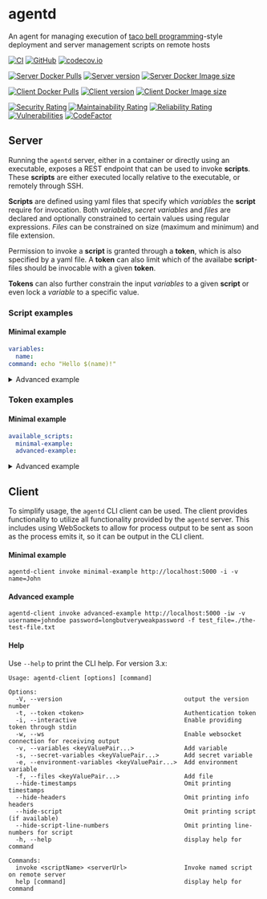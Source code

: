 # agentd

An agent for managing execution of [taco bell programming](http://widgetsandshit.com/teddziuba/2010/10/taco-bell-programming.html)-style deployment and server management scripts on remote hosts

[![CI](https://github.com/rosenbjerg/AgentDeploy/actions/workflows/ci.yml/badge.svg)](https://github.com/rosenbjerg/agentdeploy/actions/workflows/ci.yml)
[![GitHub](https://img.shields.io/github/license/rosenbjerg/agentdeploy)](https://github.com/rosenbjerg/agentdeploy/blob/main/LICENSE)
[![codecov.io](https://codecov.io/github/rosenbjerg/agentdeploy/coverage.svg?branch=main)](https://app.codecov.io/gh/rosenbjerg/agentdeploy)

[![Server Docker Pulls](https://img.shields.io/docker/pulls/mrosenbjerg/agentd-server?label=server%20docker%20pulls)](https://hub.docker.com/r/mrosenbjerg/agentd-server)
[![Server version](https://img.shields.io/docker/v/mrosenbjerg/agentd-server?sort=semver)](https://hub.docker.com/r/mrosenbjerg/agentd-server)
[![Server Docker Image size](https://img.shields.io/docker/image-size/mrosenbjerg/agentd-server?sort=semver)](https://hub.docker.com/r/mrosenbjerg/agentd-server)

[![Client Docker Pulls](https://img.shields.io/docker/pulls/mrosenbjerg/agentd-client?label=client%20docker%20pulls)](https://hub.docker.com/r/mrosenbjerg/agentd-client)
[![Client version](https://img.shields.io/docker/v/mrosenbjerg/agentd-client?sort=semver)](https://hub.docker.com/r/mrosenbjerg/agentd-client)
[![Client Docker Image size](https://img.shields.io/docker/image-size/mrosenbjerg/agentd-client?sort=semver)](https://hub.docker.com/r/mrosenbjerg/agentd-client)

[![Security Rating](https://sonarcloud.io/api/project_badges/measure?project=rosenbjerg_AgentDeploy&metric=security_rating)](https://sonarcloud.io/dashboard?id=rosenbjerg_AgentDeploy)
[![Maintainability Rating](https://sonarcloud.io/api/project_badges/measure?project=rosenbjerg_AgentDeploy&metric=sqale_rating)](https://sonarcloud.io/dashboard?id=rosenbjerg_AgentDeploy)
[![Reliability Rating](https://sonarcloud.io/api/project_badges/measure?project=rosenbjerg_AgentDeploy&metric=reliability_rating)](https://sonarcloud.io/dashboard?id=rosenbjerg_AgentDeploy)
[![Vulnerabilities](https://sonarcloud.io/api/project_badges/measure?project=rosenbjerg_AgentDeploy&metric=vulnerabilities)](https://sonarcloud.io/dashboard?id=rosenbjerg_AgentDeploy)
[![CodeFactor](https://www.codefactor.io/repository/github/rosenbjerg/agentdeploy/badge/main)](https://www.codefactor.io/repository/github/rosenbjerg/agentdeploy/overview/main)


## Server
Running the `agentd` server, either in a container or directly using an executable, exposes a REST endpoint that can be used to invoke **scripts**. These **scripts** are either executed locally relative to the executable, or remotely through SSH.

**Scripts** are defined using yaml files that specify which *variables* the **script** require for invocation. Both *variables*, *secret variables* and *files* are declared and optionally constrained to certain values using regular expressions. *Files* can be constrained on size (maximum and minimum) and file extension.

Permission to invoke a **script** is granted through a **token**, which is also specified by a yaml file. A **token** can also limit which of the availabe **script**-files should be invocable with a given **token**.

**Tokens** can also further constrain the input *variables* to a given **script** or even lock a *variable* to a specific value.

### Script examples

#### Minimal example
```yaml
variables:
  name:
command: echo "Hello $(name)!"
```

<details>
  <summary>Advanced example</summary>
 
```yaml
variables:
  username:
    default_value: johndoe
  password:
    secret: true
    regex: ^s{16,32}$
files:
  test_file:
    max_size: 1_000
    preprocessing: clamscan -i $(FilePath)
assets:
  - *.jpeg
  - resize.sh
show_command: true
concurrency: none
command: |
  echo "logging in $(username):$(password)"
  cat $(test_file)
  bash ./resize.sh ./*.jpeg /home/someuser/images
```
</details>


### Token examples
#### Minimal example
```yaml
available_scripts:
  minimal-example:
  advanced-example:
```

<details>
  <summary>Advanced example</summary>
 
```yaml
name: advanced example
description: just an advanced example with more stuff in it
ssh:
  username: myuser
  private_key_file: /home/myuser/.ssh/id_rsa
trusted_ips:
  - 127.0.0.1
  - ::1
  - ::ffff:172.18.0.1
available_scripts:
  minimal-example:
    variable_constraints: 
      name: ^john(doe)?$
  advanced-example:
    ssh:
      username: myotheruser
      private_key_file: /home/myotheruser/.ssh/id_rsa
    locked_variables:
      username: john
    variable_constraints:
      password: ^[a-zA-Z0-9_-]{18,32}$
```
</details>


## Client
To simplify usage, the `agentd` CLI client can be used. The client provides functionality to utilize all functionality provided by the `agentd` server. This includes using WebSockets to allow for process output to be sent as soon as the process emits it, so it can be output in the CLI client.

#### Minimal example
```
agentd-client invoke minimal-example http://localhost:5000 -i -v name=John
```

#### Advanced example
```
agentd-client invoke advanced-example http://localhost:5000 -iw -v username=johndoe password=longbutveryweakpassword -f test_file=./the-test-file.txt
```

#### Help
Use `--help` to print the CLI help.
For version 3.x:  
```
Usage: agentd-client [options] [command]

Options:
  -V, --version                                  output the version number
  -t, --token <token>                            Authentication token
  -i, --interactive                              Enable providing token through stdin
  -w, --ws                                       Enable websocket connection for receiving output
  -v, --variables <keyValuePair...>              Add variable
  -s, --secret-variables <keyValuePair...>       Add secret variable
  -e, --environment-variables <keyValuePair...>  Add environment variable
  -f, --files <keyValuePair...>                  Add file
  --hide-timestamps                              Omit printing timestamps
  --hide-headers                                 Omit printing info headers
  --hide-script                                  Omit printing script (if available)
  --hide-script-line-numbers                     Omit printing line-numbers for script
  -h, --help                                     display help for command

Commands:
  invoke <scriptName> <serverUrl>                Invoke named script on remote server
  help [command]                                 display help for command
```
